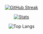 <div align=center>

  [![GitHub Streak](http://my-gh-stats.vercel.app?user=nlopez99&count_private=true&theme=tokyonight&hide_border=true&date_format=M%20j%5B%2C%20Y%5D&PAT_1)](https://github.com/nlopez99)
    
  [![Stats](http://my-gh-stats.vercel.app/api?username=nlopez99&count_private=true&show_icons=true&theme=tokyonight&hide_border=true&PAT_1)](https://github.com/nlopez99)

  ![Top Langs](http://my-gh-stats.vercel.app/api/top-langs/?username=nlopez99&size_weight=0.5&count_weight=0.5&PAT_1)
  
</div>
